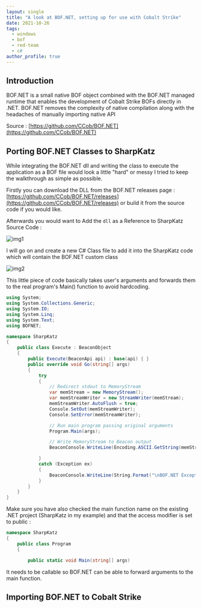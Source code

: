 ```yaml
---
layout: single
title: "A look at BOF.NET, setting up for use with Cobalt Strike"
date: 2021-10-26
tags:  
  - windows
  - bof
  - red-team
  - c#
author_profile: true
---
```



## Introduction 

BOF.NET is a small native BOF object combined with the BOF.NET managed runtime that enables the development of Cobalt Strike BOFs directly in .NET. BOF.NET removes the complexity of native compilation along with the headaches of manually importing native API

Source : [https://github.com/CCob/BOF.NET](https://github.com/CCob/BOF.NET)


## Porting BOF.NET Classes to SharpKatz

While integrating the BOF.NET dll and writing the class to execute the application as a BOF file would look a little "hard" or messy I tried to keep the walkthrough as simple as possible.

Firstly you can download the DLL from the BOF.NET releases page : [https://github.com/CCob/BOF.NET/releases](https://github.com/CCob/BOF.NET/releases) or build it from the source code if you would like.

Afterwards you would want to Add the `dll` as a Reference to SharpKatz Source Code :

![img1](https://raw.githubusercontent.com/pi0x73/pi0x73.github.io/main/assets/images/post3/bof3.png)

I will go on and create a new C# Class file to add it into the SharpKatz code which will contain the BOF.NET custom class

![img2](https://raw.githubusercontent.com/pi0x73/pi0x73.github.io/main/assets/images/post3/bof4.png)

This little piece of code basically takes user's arguments and forwards them to the real program's Main() function to avoid hardcoding.

```csharp
using System;
using System.Collections.Generic;
using System.IO;
using System.Linq;
using System.Text;
using BOFNET;

namespace SharpKatz
{
    public class Execute : BeaconObject
    {
        public Execute(BeaconApi api) : base(api) { }
        public override void Go(string[] args)
        {
            try
            {
                // Redirect stdout to MemoryStream
                var memStream = new MemoryStream();
                var memStreamWriter = new StreamWriter(memStream);
                memStreamWriter.AutoFlush = true;
                Console.SetOut(memStreamWriter);
                Console.SetError(memStreamWriter);

                // Run main program passing original arguments
                Program.Main(args);

                // Write MemoryStream to Beacon output
                BeaconConsole.WriteLine(Encoding.ASCII.GetString(memStream.ToArray()));

            }
            catch (Exception ex)
            {
                BeaconConsole.WriteLine(String.Format("\nBOF.NET Exception: {0}.", ex));
            }
        }
    }
}
```
Make sure you have also checked the main function name on the existing .NET project (SharpKatz in my example) and that the access modifier is set to public : 

```csharp
namespace SharpKatz
{
    public class Program
    {

        public static void Main(string[] args)
```

It needs to be callable so BOF.NET can be able to forward arguments to the main function.


## Importing BOF.NET to Cobalt Strike
